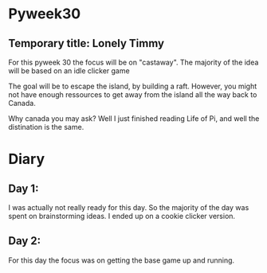 # Pyweek30
## Temporary title: Lonely Timmy

For this pyweek 30 the focus will be on "castaway". The majority of the idea will be based on an idle clicker game

The goal will be to escape the island, by building a raft. However, you might not have enough ressources to get away from the island all the way back to Canada.

Why canada you may ask? Well I just finished reading Life of Pi, and well the distination is the same.



# Diary

## Day 1: 
I was actually not really ready for this day. So the majority of the day was spent on brainstorming ideas. I ended up on a cookie clicker version.

## Day 2:
For this day the focus was on getting the base game up and running.
